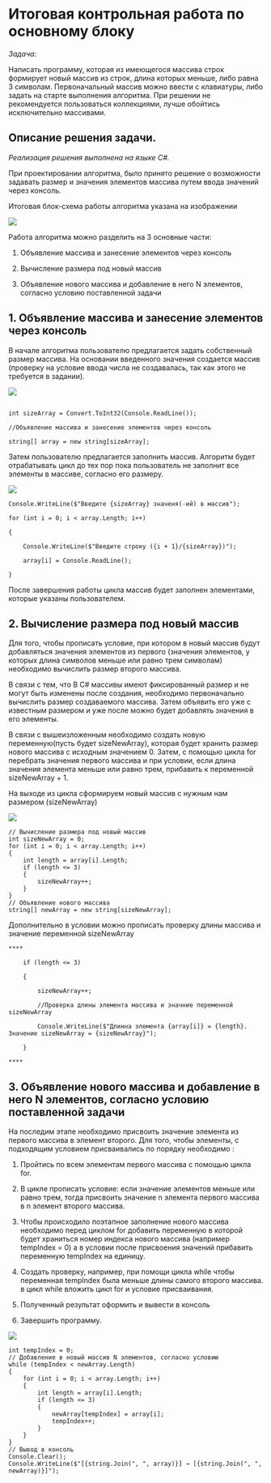 # Итоговая контрольная работа по основному блоку

*Задача*:

Написать программу, которая из имеющегося массива строк формирует новый
массив из строк, длина которых меньше, либо равна 3 символам.
Первоначальный массив можно ввести с клавиатуры, либо задать на старте
выполнения алгоритма. При решении не рекомендуется пользоваться
коллекциями, лучше обойтись исключительно массивами.

## Описание решения задачи.

*Реализация решения выполнена на языке C#.*

При проектировании алгоритма, было принято решение о возможности
задавать размер и значения элементов массива путем ввода значений через
консоль.

Итоговая блок-схема работы алгоритма указана на изображении

![](imgs/image1.png)

Работа алгоритма можно разделить на 3 основные части:

1.  Объявление массива и занесение элементов через консоль

2.  Вычисление размера под новый массив

3.  Объявление нового массива и добавление в него N элементов, согласно
    условию поставленной задачи


## 1. Объявление массива и занесение элементов через консоль

В начале алгоритма пользователю предлагается задать собственный размер
массива. На основании введенного значения создается массив (проверку на
условие ввода числа не создавалась, так как этого не требуется в
задании).

![](imgs/image2.png)

```Console.Write("Задайте размер массива:");

int sizeArray = Convert.ToInt32(Console.ReadLine());

//Объявление массива и занесение элементов через консоль

string[] array = new string[sizeArray];
```


Затем пользователю предлагается заполнить массив. Алгоритм будет
отрабатывать цикл до тех пор пока пользователь не заполнит все элементы
в массиве, согласно его размеру.

![](imgs/image3.png)
```
Console.WriteLine($"Введите {sizeArray} значеня(-ий) в массив");

for (int i = 0; i < array.Length; i++)

{

    Console.WriteLine($"Введите строку ({i + 1}/{sizeArray})");

    array[i] = Console.ReadLine();

}
```
После завершения работы цикла массив будет заполнен элементами, которые
указаны пользователем.

## 2.  Вычисление размера под новый массив

Для того, чтобы прописать условие, при котором в новый массив будут
добавляться значения элементов из первого (значения элементов, у которых
длина символов меньше или равно трем символам) необходимо вычислить
размер второго массива.

В связи с тем, что В C# массивы имеют фиксированный размер и не могут
быть изменены после создания, необходимо первоначально вычислить размер
создаваемого массива. Затем объявить его уже с известным размером и уже
после можно будет добавлять значения в его элементы.

В связи с вышеизложенным необходимо создать новую переменную(пусть будет
sizeNewArray), которая будет хранить размер нового массива с исходным
значением 0. Затем, с помощью цикла for перебрать значения первого
массива и при условии, если длина значения элемента меньше или равно
трем, прибавить к переменной sizeNewArray + 1.

На выходе из цикла сформируем новый массив с нужным нам размером
(sizeNewArray)

![](imgs/image4.png)
```
// Вычисление размера под новый массив
int sizeNewArray = 0;
for (int i = 0; i < array.Length; i++)
{
    int length = array[i].Length;
    if (length <= 3)
    {
        sizeNewArray++;
    }
}
// Объявление нового массива
string[] newArray = new string[sizeNewArray];
```
Дополнительно в условии можно прописать проверку длины массива и
значение переменной sizeNewArray
```
****

    if (length <= 3)

    {

        sizeNewArray++;

        //Проверка длины элемента массива и значние переменной
sizeNewArray

        Console.WriteLine($"Длинна элемента {array[i]} = {length}.
Значение sizeNewArray = {sizeNewArray}");

    }

****
```
## 3.  Объявление нового массива и добавление в него N элементов, согласно условию поставленной задачи

На последим этапе необходимо присвоить значение элемента из первого
массива в элемент второго. Для того, чтобы элементы, с подходящим
условием присваивались по порядку необходимо :

1.  Пройтись по всем элементам первого массива с помощью цикла for.

2.  В цикле прописать условие: если значение элементов меньше или равно трем, тогда присвоить значение n элемента первого массива в n
    элемент второго массива.

3.  Чтобы происходило поэтапное заполнение нового массива необходимо
    перед циклом for добавить переменную в которой будет храниться номер
    индекса нового массива (например tempIndex = 0) а в условии после
    присвоения значений прибавить переменную tempIndex на единицу.

4.  Создать проверку, например, при помощи цикла while чтобы переменная
    tempIndex была меньше длины самого второго массива. в цикл while
    вложить цикл for и условие присваивания.

5.  Полученный результат оформить и вывести в консоль

6.  Завершить программу.

![](imgs/image5.png)

```
int tempIndex = 0;
// Добавление в новый массив N элементов, согласно условию
while (tempIndex < newArray.Length)
{
    for (int i = 0; i < array.Length; i++)
    {
        int length = array[i].Length;
        if (length <= 3)
        {
            newArray[tempIndex] = array[i];
            tempIndex++;
        }
    }
}
// Вывод в консоль
Console.Clear();
Console.WriteLine($"[{string.Join(", ", array)}] → [{string.Join(", ", newArray)}]");
```
